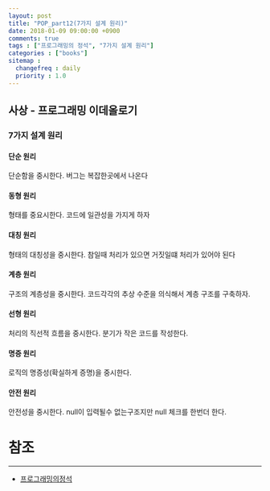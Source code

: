 ```yaml
---
layout: post
title: "POP_part12(7가지 설계 원리)"
date: 2018-01-09 09:00:00 +0900
comments: true
tags : ["프로그래밍의 정석", "7가지 설계 원리"]
categories : ["books"]
sitemap :
  changefreq : daily
  priority : 1.0
---
```


## 사상 - 프로그래밍 이데올로기

### 7가지 설계 원리

#### 단순 원리

단순함을 중시한다. 버그는 복잡한곳에서 나온다

#### 동형 원리

형태를 중요시한다. 코드에 일관성을 가지게 하자

#### 대칭 원리

형태의 대칭성을 중시한다. 참일때 처리가 있으면 거짓일떄 처리가 있어야 된다

#### 계층 원리

구조의 계층성을 중시한다. 코드각각의 추상 수준을 의식해서 계층 구조를 구축하자.

#### 선형 원리

처리의 직선적 흐름을 중시한다. 분기가 작은 코드를 작성한다.

#### 명증 원리

로직의 명증성(확실하게 증명)을 중시한다.

#### 안전 원리

안전성을 중시한다. null이 입력될수 없는구조지만 null 체크를 한번더 한다.


# 참조
-----
* [프로그래밍의정석](http://www.yes24.com/24/Goods/55254076?Acode=101)
